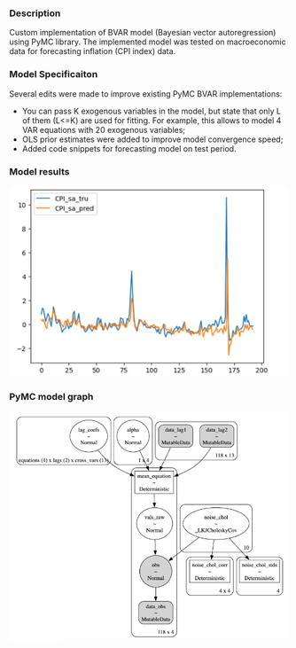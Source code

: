 ### Description

Custom implementation of BVAR model (Bayesian vector autoregression) using PyMC library. The implemented model was tested on macroeconomic data for forecasting inflation (CPI index) data.

### Model Specificaiton

Several edits were made to improve existing PyMC BVAR implementations:
- You can pass K exogenous variables in the model, but state that only L of them (L<=K) are used for fitting. For example, this allows to model 4 VAR equations with 20 exogenous variables;
- OLS prior estimates were added to improve model convergence speed;
- Added code snippets for forecasting model on test period.

### Model results
![alt text](content/cpi_inference.png)


### PyMC model graph
![alt text](content/image.png)

